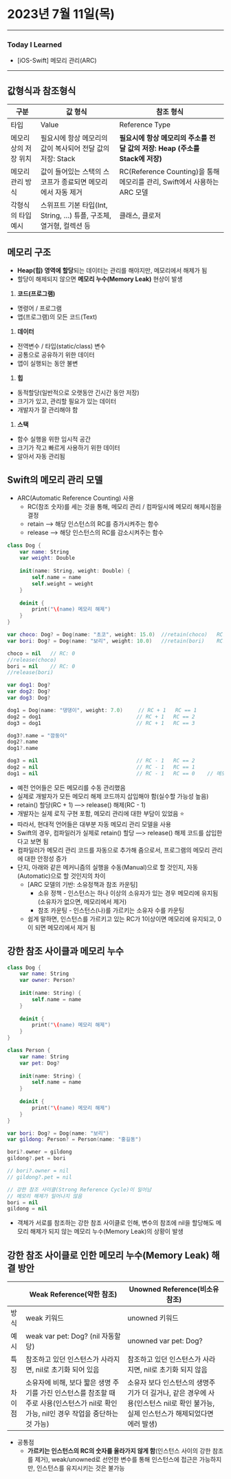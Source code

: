 # 2023년 7월 11일(목)

---

### Today I Learned 

- [iOS-Swift] 메모리 관리(ARC)

---

## 값형식과 참조형식

| 구분                  | 값 형식                                                      | 참조 형식                                                    |
| --------------------- | ------------------------------------------------------------ | ------------------------------------------------------------ |
| 타입                  | Value                                                        | Reference Type                                               |
| 메모리 상의 저장 위치 | 필요시에 항상 메모리의 값이 복사되어 전달 값의 저장: Stack   | **필요시에 항상 메모리의 주소를 전달 값의 저장: Heap (주소를 Stack에 저장)** |
| 메모리 관리 방식      | 값이 들어있는 스택의 스코프가 종료되면 메모리에서 자동 제거  | RC(Reference Counting)을 통해 메모리를 관리, Swift에서 사용하는 ARC 모델 |
| 각형식의 타입 예시    | 스위프트 기본 타입(Int, String, …) 튜플, 구조체, 열거형, 컬렉션 등 | 클래스, 클로저                                               |

## 메모리 구조

- **Heap(힙) 영역에 할당**되는 데이터는 관리를 해야지만, 메모리에서 해제가 됨
- 할당이 해제되지 않으면 **메모리 누수(Memory Leak)** 현상이 발생

1. **코드(프로그램)**

- 명령어 / 프로그램
- 앱(프로그램)의 모든 코드(Text)

1. **데이터**

- 전역변수 / 타입(static/class) 변수
- 공통으로 공유하기 위한 데이터
- 앱이 실행되는 동안 불변

1. **힙**

- 동적할당(일반적으로 오랫동안 긴시간 동안 저장)
- 크기가 있고, 관리할 필요가 있는 데이터
- 개발자가 잘 관리해야 함

1. **스택**

- 함수 실행을 위한 임시적 공간
- 크기가 작고 빠르게 사용하기 위한 데이터
- 알아서 자동 관리됨

## Swift의 메모리 관리 모델

- ARC(Automatic Reference Counting) 사용
  - RC(참조 숫자)를 세는 것을 통해, 메모리 관리 / 컴파일시에 메모리 해제시점을 결정
  - retain —> 해당 인스턴스의 RC를 증가시켜주는 함수
  - release —> 해당 인스턴스의 RC를 감소시켜주는 함수

```swift
class Dog {
    var name: String
    var weight: Double
    
    init(name: String, weight: Double) {
        self.name = name
        self.weight = weight
    }
    
    deinit {
        print("\(name) 메모리 해제")
    }
}

var choco: Dog? = Dog(name: "초코", weight: 15.0)  //retain(choco)   RC: 1
var bori: Dog? = Dog(name: "보리", weight: 10.0)   //retain(bori)    RC: 1

choco = nil   // RC: 0
//release(choco)
bori = nil    // RC: 0
//release(bori)

var dog1: Dog?
var dog2: Dog?
var dog3: Dog?

dog1 = Dog(name: "댕댕이", weight: 7.0)     // RC + 1   RC == 1
dog2 = dog1                               // RC + 1   RC == 2
dog3 = dog1                               // RC + 1   RC == 3

dog3?.name = "깜둥이"
dog2?.name
dog1?.name

dog3 = nil                                // RC - 1   RC == 2
dog2 = nil                                // RC - 1   RC == 1
dog1 = nil                                // RC - 1   RC == 0    // 메모리 해제
```

- 예전 언어들은 모든 메모리를 수동 관리했음
- 실제로 개발자가 모든 메모리 해제 코드까지 삽입해야 함(실수할 가능성 높음)
- retain() 할당(RC + 1) —> release() 해제(RC - 1)
- 개발자는 실제 로직 구현 포함, 메모리 관리에 대한 부담이 있었음 ⭐️
- 따라서, 현대적 언어들은 대부분 자동 메모리 관리 모델을 사용
- Swift의 경우, 컴파일러가 실제로 retain() 할당 —> release() 해제 코드를 삽입한다고 보면 됨
- 컴파일러가 메모리 관리 코드를 자동으로 추가해 줌으로서, 프로그램의 메모리 관리에 대한 안정성 증가
- 단지, 아래와 같은 메커니즘의 실행을 수동(Manual)으로 할 것인지, 자동(Automatic)으로 할 것인지의 차이
  - [ARC 모델의 기반: 소유정책과 참조 카운팅]
    - 소유 정책 - 인스턴스는 하나 이상의 소유자가 있는 경우 메모리에 유지됨(소유자가 없으면, 메모리에서 제거)
    - 참조 카운팅 - 인스턴스(나)를 가르키는 소유자 수를 카운팅
  - 쉽게 말하면, 인스턴스를 가르키고 있는 RC가 1이상이면 메모리에 유지되고, 0이 되면 메모리에서 제거 됨

## 강한 참조 사이클과 메모리 누수

```swift
class Dog {
    var name: String
    var owner: Person?
    
    init(name: String) {
        self.name = name
    }
    
    deinit {
        print("\(name) 메모리 해제")
    }
}

class Person {
    var name: String
    var pet: Dog?
    
    init(name: String) {
        self.name = name
    }
    
    deinit {
        print("\(name) 메모리 해제")
    }
}

var bori: Dog? = Dog(name: "보리")
var gildong: Person? = Person(name: "홍길동")

bori?.owner = gildong
gildong?.pet = bori

// bori?.owner = nil
// gildong?.pet = nil

// 강한 참조 사이클(Strong Reference Cycle)이 일어남
// 메모리 해제가 일어나지 않음
bori = nil
gildong = nil
```

- 객체가 서로를 참조하는 강한 참조 사이클로 인해, 변수의 참조에 nil을 할당해도 메모리 해제가 되지 않는 메모리 누수(Memory Leak)의 상황이 발생

## 강한 참조 사이클로 인한 메모리 누수(Memory Leak) 해결 방안

|        | Weak Reference(약한 참조)                                    | Unowned Reference(비소유 참조)                               |
| ------ | ------------------------------------------------------------ | ------------------------------------------------------------ |
| 방식   | weak 키워드                                                  | unowned 키워드                                               |
| 예시   | weak var pet: Dog? (nil 자동할당)                            | unowned var pet: Dog?                                        |
| 특징   | 참조하고 있던 인스턴스가 사라지면, nil로 초기화 되어 있음    | 참조하고 있던 인스턴스가 사라지면, nil로 초기화 되지 않음    |
| 차이점 | 소유자에 비해, 보다 짧은 생명 주기를 가진 인스턴스를 참조할 때 주로 사용(인스턴스가 nil로 확인 가능, nil인 경우 작업을 중단하는 것 가능) | 소유자 보다 인스턴스의 생명주기가 더 길거나, 같은 경우에 사용(인스턴스 nil로 확인 불가능, 실제 인스턴스가 해제되었다면 에러 발생) |

- 공통점
  - **가르키는 인스턴스의 RC의 숫자를 올라가지 않게 함**(인스턴스 사이의 강한 참조를 제거), weak/unowned로 선언한 변수를 통해 인스턴스에 접근은 가능하지만, 인스턴스를 유지시키는 것은 불가능